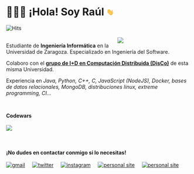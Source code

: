 # 👨🏽‍💻 ¡Hola! Soy Raúl <img src="https://raw.githubusercontent.com/ABSphreak/ABSphreak/master/gifs/Hi.gif" width="20px"> 
<img align='left' src='https://hitcounter.pythonanywhere.com/count/tag.svg?url=https%3A%2F%2Fgithub.com%2Fjavierreraul%2Fjavierreraul' width='120' alt="Hits">
</br></br>

<img align='right' src='https://user-images.githubusercontent.com/5713670/87202985-820dcb80-c2b6-11ea-9f56-7ec461c497c3.gif' width='200'>

Estudiante de **Ingeniería Informática** en la Universidad de Zaragoza. Especializado en Ingeniería del Software. 

Colaboro con el <a href="https://i3a.unizar.es/es/grupos-de-investigacion/disco">**grupo de I+D en Computación Distribuida (DisCo)**</a> de esta misma Universidad. 

Experiencia en *Java, Python, C++, C, JavaScript (NodeJS), Docker, bases de datos relacionales, MongoDB, distribuciones linux, extreme programming, CI...*

</br>

**Codewars**
</br></br>
<a href="https://www.codewars.com/users/javierreraul"> <img src="https://www.codewars.com/users/javierreraul/badges/large"></a>
</br></br></br>

**¡No dudes en contactar conmigo si lo necesitas!**
</br></br>
<a href="mailto:javierreraul@gmail.com"><img src="https://img.icons8.com/color/70/000000/gmail.png" alt="gmail"></a> &nbsp; &nbsp;
<a href="https://twitter.com/rauljavierre"><img src="https://img.icons8.com/fluent/70/000000/twitter.png" alt="twitter"></a> &nbsp; &nbsp;
<a href="https://www.instagram.com/javierreraul"><img src="https://img.icons8.com/fluent/70/000000/instagram-new.png" alt="instagram"></a> &nbsp; &nbsp;
<a href="https://javierreraul.github.io/"><img src="https://img.icons8.com/fluent/70/000000/globe.png" alt="personal site"></a> &nbsp; &nbsp;
<a href="https://www.linkedin.com/in/raul-javierre/"><img src="https://img.icons8.com/color/70/000000/linkedin.png" alt="personal site"></a>
